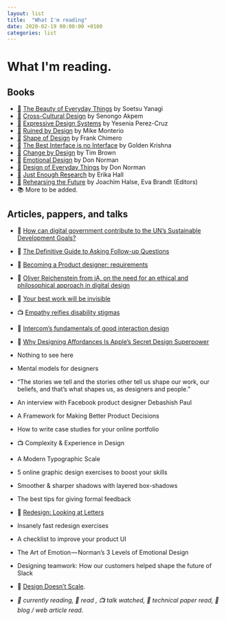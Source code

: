 ```yaml
---
layout: list
title:  "What I'm reading"
date: 2020-02-19 00:00:00 +0100   
categories: list
---
```


# What I'm reading.

## Books
- <abbr title="Currently reading">📖</abbr> [The Beauty of Everyday Things](https://www.penguin.co.uk/books/311/311112/the-beauty-of-everyday-things/9780241366356.html) by Soetsu Yanagi  
- <abbr title="Finished">📓</abbr> [Cross-Cultural Design](https://abookapart.com/products/cross-cultural-design) by Senongo Akpem  
- <abbr title="Finished">📓</abbr> [Expressive Design Systems](https://abookapart.com/products/expressive-design-systems) by Yesenia Perez-Cruz  
- <abbr title="Finished">📓</abbr> [Ruined by Design](https://www.ruinedby.design) by Mike Monterio  
- <abbr title="Finished">📓</abbr> [Shape of Design](https://shapeofdesignbook.com) by Frank Chimero  
- <abbr title="Finished">📓</abbr> [The Best Interface is no Interface](http://www.nointerface.com/book/) by Golden Krishna  
- <abbr title="Finished">📓</abbr> [Change by Design](https://www.ideo.com/post/change-by-design) by Tim Brown  
- <abbr title="Finished">📓</abbr> [Emotional Design](https://www.amazon.com/Emotional-Design-Love-Everyday-Things/dp/0465051367) by Don Norman  
- <abbr title="Finished">📓</abbr> [Design of Everyday Things](https://mitpress.mit.edu/books/design-everyday-things) by Don Norman  
- <abbr title="Finished">📓</abbr> [Just Enough Research](https://abookapart.com/products/just-enough-research) by Erika Hall  
- <abbr title="Finished">📓</abbr> [Rehearsing the Future](https://adk.elsevierpure.com/en/publications/rehearsing-the-future) by Joachim Halse, Eva Brandt (Editors)
- 📚 More to be added.


## Articles, pappers, and talks
- 📱 [How can digital government contribute to the UN’s Sustainable Development Goals?](https://public.digital/2019/08/22/how-can-digital-government-contribute-to-the-uns-sustainable-development-goals/)
- 📱 [The Definitive Guide to Asking Follow-up Questions](https://medium.com/eightshapes-llc/the-definitive-guide-to-asking-follow-up-questions-5bfcddfa8a2e)
- 📱 [Becoming a Product designer: requirements](https://paper.dropbox.com/published/Becoming-a-Product-designer-requirements-T2TC8MP45MlCG7sqrPhofQw)
- 📱 [Oliver Reichenstein from iA, on the need for an ethical and philosophical approach in digital design](https://medium.com/demagsign/oliver-reichenstein-from-ia-on-the-need-for-an-ethical-and-philosophical-approach-in-digital-c57f2d00738)
- 📱 [Your best work will be invisible](https://tannerchristensen.com/blog/2019/1/5/your-best-work-will-be-invisible)
- 📺 [Empathy reifies disability stigmas](https://interaction19.ixda.org/program/keynote--liz-jackson/)
- 📱 [Intercom’s fundamentals of good interaction design](https://www.intercom.com/blog/fundamentals-good-interaction-design/)
- 📱 [Why Designing Affordances Is Apple’s Secret Design Superpower](https://magenta.as/why-designing-affordances-is-apples-secret-design-superpower-2327a9d04106)
- Nothing to see here
- Mental models for designers
- “The stories we tell and the stories other tell us shape our work, our beliefs, and that’s what shapes us, as designers and people.”

- An interview with Facebook product designer Debashish Paul
- A Framework for Making Better Product Decisions
- How to write case studies for your online portfolio

- 📺 Complexity & Experience in Design

- A Modern Typographic Scale
- 5 online graphic design exercises to boost your skills
- Smoother & sharper shadows with layered box-shadows
- The best tips for giving formal feedback
- 📱 [Redesign: Looking at Letters](https://frankchimero.com/blog/2020/looking-at-letters/)

- Insanely fast redesign exercises
- A checklist to improve your product UI
- The Art of Emotion — Norman’s 3 Levels of Emotional Design
- Designing teamwork: How our customers helped shape the future of Slack
- 📱 [Design Doesn’t Scale](https://medium.com/@hellostanley/design-doesnt-scale-4d81e12cbc3e).


- *📖 currently reading, 📓 read , 📺 talk watched, 📄 technical paper read, 📱 blog / web article read.*
